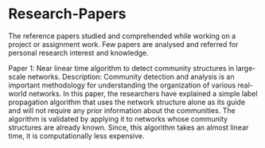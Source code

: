 # Research-Papers

The reference papers studied and comprehended while working on a project or assignment work. Few papers are analysed and referred for personal research interest and knowledge.

Paper 1:
Near linear time algorithm to detect community structures in large-scale networks.
Description:
Community detection and analysis is an important methodology for understanding the organization of various real-world networks. In this paper, the researchers have explained a simple label propagation algorithm that uses the network structure alone as its guide and will not require any prior information about the communities. The algorithm is validated by applying it to networks whose community structures are already known. Since, this algorithm takes an almost linear time, it is computationally less expensive.
